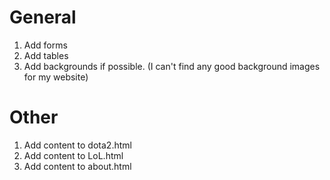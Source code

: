 # General
1. Add forms
2. Add tables
3. Add backgrounds if possible. (I can't find any good background images for my website)

# Other
1. Add content to dota2.html
2. Add content to LoL.html
3. Add content to about.html
